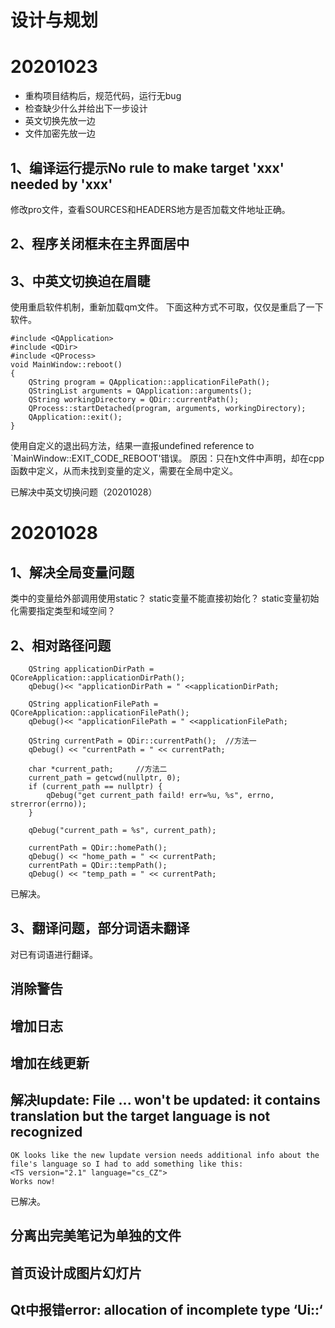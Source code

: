 # 设计与规划

# 20201023
- 重构项目结构后，规范代码，运行无bug
- 检查缺少什么并给出下一步设计
- 英文切换先放一边
- 文件加密先放一边

## 1、编译运行提示No rule to make target 'xxx' needed by 'xxx'
修改pro文件，查看SOURCES和HEADERS地方是否加载文件地址正确。

## 2、程序关闭框未在主界面居中

## 3、中英文切换迫在眉睫
使用重启软件机制，重新加载qm文件。
下面这种方式不可取，仅仅是重启了一下软件。
```
#include <QApplication>
#include <QDir>
#include <QProcess>
void MainWindow::reboot()
{
    QString program = QApplication::applicationFilePath();
    QStringList arguments = QApplication::arguments();
    QString workingDirectory = QDir::currentPath();
    QProcess::startDetached(program, arguments, workingDirectory);
    QApplication::exit();
}
```

使用自定义的退出码方法，结果一直报undefined reference to `MainWindow::EXIT_CODE_REBOOT'错误。
原因：只在h文件中声明，却在cpp函数中定义，从而未找到变量的定义，需要在全局中定义。

已解决中英文切换问题（20201028）

# 20201028
## 1、解决全局变量问题
类中的变量给外部调用使用static？
static变量不能直接初始化？
static变量初始化需要指定类型和域空间？

## 2、相对路径问题
```
    QString applicationDirPath = QCoreApplication::applicationDirPath();
    qDebug()<< "applicationDirPath = " <<applicationDirPath;

    QString applicationFilePath = QCoreApplication::applicationFilePath();
    qDebug()<< "applicationFilePath = " <<applicationFilePath;

    QString currentPath = QDir::currentPath();  //方法一
    qDebug() << "currentPath = " << currentPath;

    char *current_path;     //方法二
    current_path = getcwd(nullptr, 0);
    if (current_path == nullptr) {
        qDebug("get current_path faild! err=%u, %s", errno, strerror(errno));
    }

    qDebug("current_path = %s", current_path);

    currentPath = QDir::homePath();
    qDebug() << "home_path = " << currentPath;
    currentPath = QDir::tempPath();
    qDebug() << "temp_path = " << currentPath;
```

已解决。

## 3、翻译问题，部分词语未翻译
对已有词语进行翻译。

## 消除警告

## 增加日志

## 增加在线更新

## 解决lupdate: File ... won't be updated: it contains translation but the target language is not recognized
```
OK looks like the new lupdate version needs additional info about the file's language so I had to add something like this:
<TS version="2.1" language="cs_CZ">
Works now!
```

已解决。

## 分离出完美笔记为单独的文件

## 首页设计成图片幻灯片

## Qt中报错error: allocation of incomplete type ‘Ui::‘











